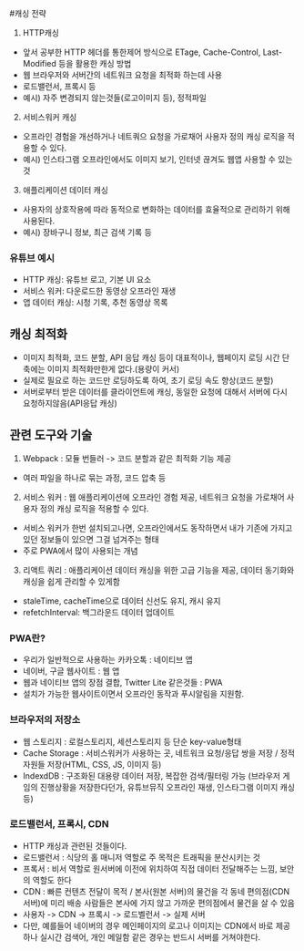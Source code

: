 #캐싱 전략

1. HTTP캐싱
  - 앞서 공부한 HTTP 헤더를 통한제어 방식으로 ETage, Cache-Control, Last-Modified 등을 활용한 캐싱 방법
  - 웹 브라우저와 서버간의 네트워크 요청을 최적화 하는데 사용
  - 로드밸런서, 프록시 등
  - 예시) 자주 변경되지 않는것들(로고이미지 등), 정적파일
2. 서비스워커 캐싱
  - 오프라인 경험을 개선하거나 네트쿼으 요청을 가로채어 사용자 정의 캐싱 로직을 적용할 수 있다.
  - 예시) 인스타그램 오프라인에서도 이미지 보기, 인터넷 끊겨도 웹앱 사용할 수 있는 것
3. 애플리케이션 데이터 캐싱
  - 사용자의 상호작용에 따라 동적으로 변화하는 데이터를 효율적으로 관리하기 위해 사용된다.
  - 예시) 장바구니 정보, 최근 검색 기록 등

### 유튜브 예시
 - HTTP 캐싱: 유튜브 로고, 기본 UI 요소
 - 서비스 워커: 다운로드한 동영상 오프라인 재생
 - 앱 데이터 캐싱: 시청 기록, 추천 동영상 목록


## 캐싱 최적화 
  - 이미지 최적화, 코드 분할, API 응답 캐싱 등이 대표적이나, 웹페이지 로딩 시간 단축에는 이미지 최적화만한게 없다.(용량이 커서)
  - 실제로 필요로 하는 코드만 로딩하도록 하여, 초기 로딩 속도 향상(코드 분할)
  - 서버로부터 받은 데이터를 클라이언트에 캐싱, 동일한 요청에 대해서 서버에 다시 요청하지않음(API응답 캐싱)


## 관련 도구와 기술
1. Webpack : 모듈 번들러 -> 코드 분할과 같은 최적화 기능 제공
  - 여러 파일을 하나로 묶는 과정, 코드 압축 등
2. 서비스 워커 : 웹 애플리케이션에 오프라인 경험 제공, 네트워크 요청을 가로채어 사용자 정의 캐싱 로직을 적용할 수 있다.
  - 서비스 워커가 한번 설치되고나면, 오프라인에서도 동작하면서 내가 기존에 가지고있던 정보들이 있으면 그걸 넘겨주는 형태
  - 주로 PWA에서 많이 사용되는 개념
3. 리액트 쿼리 : 애플리케이션 데이터 캐싱을 위한 고급 기능을 제공, 데이터 동기화와 캐싱을 쉽게 관리할 수 있게함
  - staleTime, cacheTime으로 데이터 신선도 유지, 캐시 유지
  - refetchInterval: 백그라운드 데이터 업데이트



### PWA란?
- 우리가 일반적으로 사용하는 카카오톡 : 네이티브 앱
- 네이버, 구글 웹사이트 : 웹 앱
- 웹과 네이티브 앱의 장점 결합, Twitter Lite 같은것들 : PWA
- 설치가 가능한 웹사이트이면서 오프라인 동작과 푸시알림을 지원함.

### 브라우저의 저장소
- 웹 스토리지 : 로컬스토리지, 세션스토리지 등 단순 key-value형태
- Cache Storage : 서비스워커가 사용하는 곳, 네트워크 요청/응답 쌍을 저장 / 정적 자원들 저장(HTML, CSS, JS, 이미지 등)
- IndexdDB : 구조화된 대용량 데이터 저장, 복잡한 검색/필터링 가능 (브라우저 게임의 진행상황을 저장한다던가, 유튜브뮤직 오프라인 재생, 인스타그램 이미지 캐싱 등)

### 로드밸런서, 프록시, CDN 
- HTTP 캐싱과 관련된 것들이다.
- 로드밸런서 : 식당의 홀 매니저 역할로 주 목적은 트래픽을 분산시키는 것
- 프록서 : 비서 역할로 원서버에 이전에 위치하여 직접 데이터 전달해주는 느낌, 보안의 역할도 한다
- CDN : 빠른 컨텐츠 전달이 목적 / 본사(원본 서버)의 물건을 각 동네 편의점(CDN 서버)에 미리 배송 사람들은 본사에 가지 않고 가까운 편의점에서 물건을 살 수 있음
- 사용자 -> CDN -> 프록시 -> 로드벨런서 -> 실제 서버
- 다만, 예를들어 네이버의 경우 메인페이지의 로고나 이미지는 CDN에서 바로 제공하나 실시간 검색어, 개인 메일함 같은 경우는 반드시 서버를 거쳐야한다.
